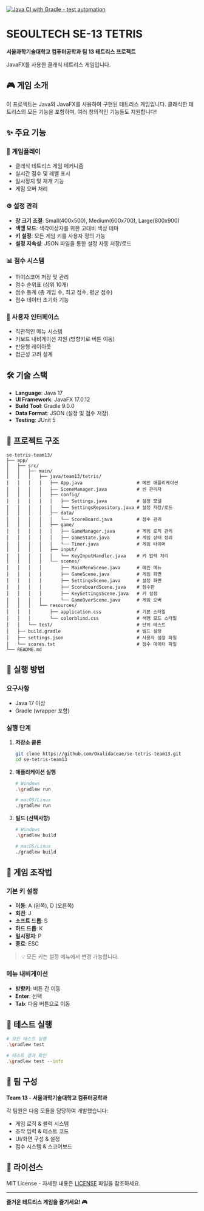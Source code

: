 [![Java CI with Gradle - test automation](https://github.com/Oxalidaceae/se-tetris-team13/actions/workflows/test.yml/badge.svg?branch=develop)](https://github.com/Oxalidaceae/se-tetris-team13/actions/workflows/test.yml)

# SEOULTECH SE-13 TETRIS

**서울과학기술대학교 컴퓨터공학과 팀 13 테트리스 프로젝트**

JavaFX를 사용한 클래식 테트리스 게임입니다.

## 🎮 게임 소개

이 프로젝트는 Java와 JavaFX를 사용하여 구현된 테트리스 게임입니다. 클래식한 테트리스의 모든 기능을 포함하며, 여러 창의적인 기능들도 지원합니다!

## ✨ 주요 기능

### 🎯 게임플레이

- 클래식 테트리스 게임 메커니즘
- 실시간 점수 및 레벨 표시
- 일시정지 및 재개 기능
- 게임 오버 처리

### ⚙️ 설정 관리

- **창 크기 조절**: Small(400x500), Medium(600x700), Large(800x900)
- **색맹 모드**: 색각이상자를 위한 고대비 색상 테마
- **키 설정**: 모든 게임 키를 사용자 정의 가능
- **설정 지속성**: JSON 파일을 통한 설정 자동 저장/로드

### 📊 점수 시스템

- 하이스코어 저장 및 관리
- 점수 순위표 (상위 10개)
- 점수 통계 (총 게임 수, 최고 점수, 평균 점수)
- 점수 데이터 초기화 기능

### 🎨 사용자 인터페이스

- 직관적인 메뉴 시스템
- 키보드 내비게이션 지원 (방향키로 버튼 이동)
- 반응형 레이아웃
- 접근성 고려 설계

## 🛠️ 기술 스택

- **Language**: Java 17
- **UI Framework**: JavaFX 17.0.12
- **Build Tool**: Gradle 9.0.0
- **Data Format**: JSON (설정 및 점수 저장)
- **Testing**: JUnit 5

## 📁 프로젝트 구조

```
se-tetris-team13/
├── app/
│   ├── src/
│   │   ├── main/
│   │   │   ├── java/team13/tetris/
│   │   │   │   ├── App.java                    # 메인 애플리케이션
│   │   │   │   ├── SceneManager.java           # 씬 관리자
│   │   │   │   ├── config/
│   │   │   │   │   ├── Settings.java           # 설정 모델
│   │   │   │   │   └── SettingsRepository.java # 설정 저장/로드
│   │   │   │   ├── data/
│   │   │   │   │   └── ScoreBoard.java         # 점수 관리
│   │   │   │   ├── game/
│   │   │   │   │   ├── GameManager.java        # 게임 로직 관리
│   │   │   │   │   ├── GameState.java          # 게임 상태 정의
│   │   │   │   │   └── Timer.java              # 게임 타이머
│   │   │   │   ├── input/
│   │   │   │   │   └── KeyInputHandler.java    # 키 입력 처리
│   │   │   │   └── scenes/
│   │   │   │       ├── MainMenuScene.java      # 메인 메뉴
│   │   │   │       ├── GameScene.java          # 게임 화면
│   │   │   │       ├── SettingsScene.java      # 설정 화면
│   │   │   │       ├── ScoreboardScene.java    # 점수판
│   │   │   │       ├── KeySettingsScene.java   # 키 설정
│   │   │   │       └── GameOverScene.java      # 게임 오버
│   │   │   └── resources/
│   │   │       ├── application.css             # 기본 스타일
│   │   │       └── colorblind.css              # 색맹 모드 스타일
│   │   └── test/                               # 단위 테스트
│   ├── build.gradle                            # 빌드 설정
│   ├── settings.json                           # 사용자 설정 파일
│   └── scores.txt                              # 점수 데이터 파일
└── README.md
```

## 🚀 실행 방법

### 요구사항

- Java 17 이상
- Gradle (wrapper 포함)

### 실행 단계

1. **저장소 클론**

   ```bash
   git clone https://github.com/Oxalidaceae/se-tetris-team13.git
   cd se-tetris-team13
   ```

2. **애플리케이션 실행**

   ```bash
   # Windows
   .\gradlew run

   # macOS/Linux
   ./gradlew run
   ```

3. **빌드 (선택사항)**

   ```bash
   # Windows
   .\gradlew build

   # macOS/Linux
   ./gradlew build
   ```

## 🎯 게임 조작법

### 기본 키 설정

- **이동**: A (왼쪽), D (오른쪽)
- **회전**: J
- **소프트 드롭**: S
- **하드 드롭**: K
- **일시정지**: P
- **종료**: ESC

> 💡 모든 키는 설정 메뉴에서 변경 가능합니다.

### 메뉴 내비게이션

- **방향키**: 버튼 간 이동
- **Enter**: 선택
- **Tab**: 다음 버튼으로 이동

## 🧪 테스트 실행

```bash
# 모든 테스트 실행
.\gradlew test

# 테스트 결과 확인
.\gradlew test --info
```

## 👥 팀 구성

**Team 13 - 서울과학기술대학교 컴퓨터공학과**

각 팀원은 다음 모듈을 담당하여 개발했습니다:

- 게임 로직 & 블럭 시스템
- 조작 입력 & 테스트 코드
- UI/화면 구성 & 설정
- 점수 시스템 & 스코어보드

## 📄 라이선스

MIT License - 자세한 내용은 [LICENSE](LICENSE) 파일을 참조하세요.

---

**즐거운 테트리스 게임을 즐기세요! 🎮**
